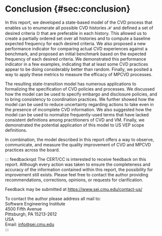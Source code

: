 # Conclusion {#sec:conclusion}

In this report, we developed a state-based model of the
CVD process that
enables us to enumerate all possible CVD histories $\mathcal{H}$ and defined a set
of desired criteria $\mathbb{D}$ that are preferable in each history.
This allowed us to create a partially ordered set over all histories and
to compute a baseline expected frequency for each desired criteria. We
also proposed a new performance indicator for comparing actual
CVD experiences
against a benchmark, and proposed an initial benchmark based on the
expected frequency of each desired criteria. We demonstrated this
performance indicator in a few examples, indicating that at least some
CVD practices
appear to be doing considerably better than random. Finally, we posited
a way to apply these metrics to measure the efficacy of
MPCVD processes.

The resulting state-transition model has numerous applications to
formalizing the specification of CVD policies and processes. We discussed how
the model can be used to specify embargo and disclosure policies, and to
bring consistency to coordination practices. We further showed how the
model can be used to reduce uncertainty regarding actions to take even
in the presence of incomplete CVD information. We also suggested how the
model can be used to normalize frequently-used terms that have lacked
consistent definitions among practitioners of CVD and VM. Finally, we demonstrated the potential
application of this model to US VEP scope definitions.

In combination, the model described in this report offers a way to
observe, communicate, and measure the quality improvement of
CVD and
MPCVD practices
across the board.

::: feedbackrqst
The CERT/CC is
interested to receive feedback on this report. Although every action was
taken to ensure the completeness and accuracy of the information
contained within this report, the possibility for improvement still
exists. Please feel free to contact the author providing
recommendations, corrections, opinions, or requests for clarification.

Feedback may be submitted at <https://www.sei.cmu.edu/contact-us/>

To contact the author please address all mail to:\
Software Engineering Institute\
4500 Fifth Avenue\
Pittsburgh, PA 15213-2612\
USA\
Email: <info@sei.cmu.edu>\
:::

